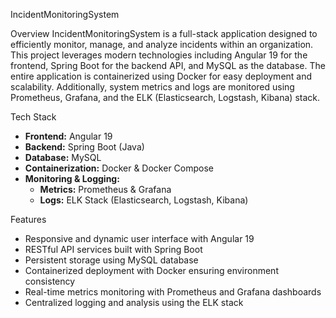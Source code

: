IncidentMonitoringSystem

Overview
IncidentMonitoringSystem is a full-stack application designed to efficiently monitor, manage, and analyze incidents within an organization. This project leverages modern technologies including Angular 19 for the frontend, Spring Boot for the backend API, and MySQL as the database. The entire application is containerized using Docker for easy deployment and scalability. Additionally, system metrics and logs are monitored using Prometheus, Grafana, and the ELK (Elasticsearch, Logstash, Kibana) stack.

Tech Stack

- **Frontend:** Angular 19
- **Backend:** Spring Boot (Java)
- **Database:** MySQL
- **Containerization:** Docker & Docker Compose
- **Monitoring & Logging:**
  - **Metrics:** Prometheus & Grafana
  - **Logs:** ELK Stack (Elasticsearch, Logstash, Kibana)

Features

- Responsive and dynamic user interface with Angular 19
- RESTful API services built with Spring Boot
- Persistent storage using MySQL database
- Containerized deployment with Docker ensuring environment consistency
- Real-time metrics monitoring with Prometheus and Grafana dashboards
- Centralized logging and analysis using the ELK stack
